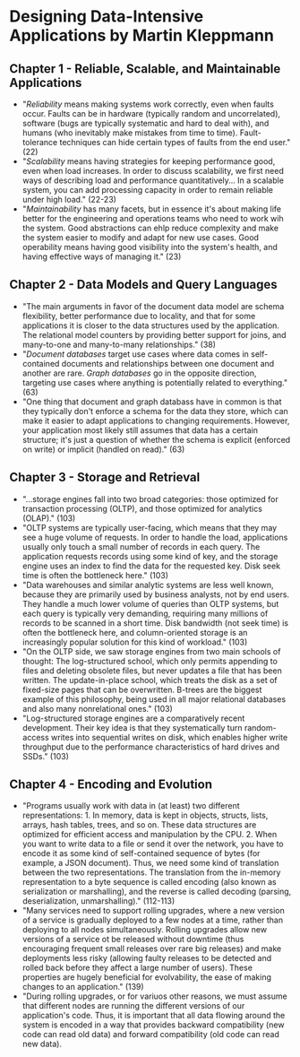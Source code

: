 # Designing Data-Intensive Applications by Martin Kleppmann

## Chapter 1 - Reliable, Scalable, and Maintainable Applications
* "*Reliability* means making systems work correctly, even when faults occur. Faults can be in hardware (typically random and uncorrelated), 
software (bugs are typically systematic and hard to deal with), and humans (who inevitably make mistakes from time to time). Fault-tolerance techniques can hide 
certain types of faults from the end user." (22)
* "*Scalability* means having strategies for keeping performance good, even when load increases. In order to discuss scalability, we first need ways of describing 
load and performance quantitatively... In a scalable system, you can add processing capacity in order to remain reliable under high load." (22-23)
* "*Maintainability* has many facets, but in essence it's about making life better for the engineering and operations teams who need to work wih the system.
Good abstractions can ehlp reduce complexity and make the system easier to modify and adapt for new use cases. Good operability means having good visibility into
the system's health, and having effective ways of managing it." (23)

## Chapter 2 - Data Models and Query Languages
* "The main arguments in favor of the document data model are schema flexibility, better performance due to locality, and that for some applications it is closer to the data structures used by the application. The relational model counters by providing better support for joins, and many-to-one and many-to-many relationships." (38)
* "*Document databases* target use cases where data comes in self-contained documents and relationships between one document and another are rare. *Graph databases* go in the opposite direction, targeting use cases where anything is potentially related to everything." (63)
* "One thing that document and graph databass have in common is that they typically don't enforce a schema for the data they store, which can make it easier to adapt applications to changing requirements. However, your application most likely still assumes that data has a certain structure; it's just a question of whether the schema is explicit (enforced on write) or implicit (handled on read)." (63)

## Chapter 3 - Storage and Retrieval
* "...storage engines fall into two broad categories: those optimized for transaction processing (OLTP), and those optimized for analytics (OLAP)." (103)
* "OLTP systems are typically user-facing, which means that they may see a huge volume of requests. In order to handle the load, applications usually only touch a small number of records in each query. The application requests records using some kind of key, and the storage engine uses an index to find the data for the requested key. Disk seek time is often the bottleneck here." (103)
* "Data warehouses and similar analytic systems are less well known, because they are primarily used by business analysts, not by end users. They handle a much lower volume of queries than OLTP systems, but each query is typically very demanding, requiring many millions of records to be scanned in a short time. Disk bandwidth (not seek time) is often the bottleneck here, and column-oriented storage is an increasingly popular solution for this kind of workload." (103)
* "On the OLTP side, we saw storage engines from two main schools of thought: The log-structured school, which only permits appending to files and deleting obsolete files, but never updates a file that has been written. The update-in-place school, which treats the disk as a set of fixed-size pages that can be overwritten. B-trees are the biggest example of this philosophy, being used in all major relational databases and also many nonrelational ones." (103)
* "Log-structured storage engines are a comparatively recent development. Their key idea is that they systematically turn random-access writes into sequential writes on disk, which enables higher write throughput due to the performance characteristics of hard drives and SSDs." (103)

## Chapter 4 - Encoding and Evolution
* "Programs usually work with data in (at least) two different representations: 1. In memory, data is kept in objects, structs, lists, arrays, hash tables, trees, and so on. These data structures are optimized for efficient access and manipulation by the CPU. 2. When you want to write data to a file or send it over the network, you have to encode it as some kind of self-contained sequence of bytes (for example, a JSON document). Thus, we need some kind of translation between the two representations. The translation from the in-memory representation to a byte sequence is called encoding (also known as serialization or marshalling), and the reverse is called decoding (parsing, deserialization, unmarshalling)." (112-113)
* "Many services need to support rolling upgrades, where a new version of a service is gradually deployed to a few nodes at a time, rather than deploying to all nodes simultaneously. Rolling upgrades allow new versions of a service ot be released without downtime (thus encouraging frequent small releases over rare big releases) and make deployments less risky (allowing faulty releases to be detected and rolled back before they affect a large number of users). These properties are hugely beneficial for evolvability, the ease of making changes to an application." (139)
* "During rolling upgrades, or for variuos other reasons, we must assume that different nodes are running the different versions of our application's code. Thus, it is important that all data flowing around the system is encoded in a way that provides backward compatibility (new code can read old data) and forward compatibility (old code can read new data).
